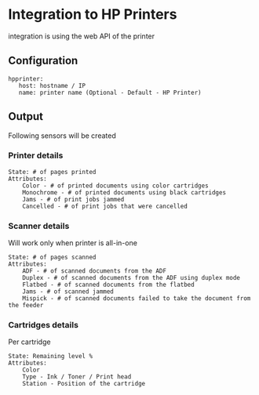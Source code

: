 # Integration to HP Printers
integration is using the web API of the printer

## Configuration
```
hpprinter:
   host: hostname / IP
   name: printer name (Optional - Default - HP Printer)
```

## Output
Following sensors will be created

### Printer details
```
State: # of pages printed
Attributes:
    Color - # of printed documents using color cartridges
    Monochrome - # of printed documents using black cartridges
    Jams - # of print jobs jammed
    Cancelled - # of print jobs that were cancelled
```

### Scanner details
Will work only when printer is all-in-one

```
State: # of pages scanned
Attributes:
    ADF - # of scanned documents from the ADF
    Duplex - # of scanned documents from the ADF using duplex mode
    Flatbed - # of scanned documents from the flatbed
    Jams - # of scanned jammed
    Mispick - # of scanned documents failed to take the document from the feeder
```

### Cartridges details
Per cartridge
   
```
State: Remaining level %
Attributes:
    Color
    Type - Ink / Toner / Print head
    Station - Position of the cartridge
```
